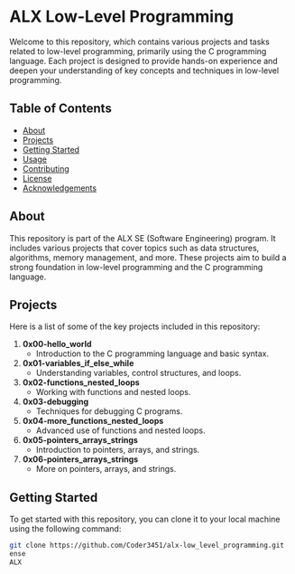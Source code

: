 # ALX Low-Level Programming

Welcome to this repository, which contains various projects and tasks related to low-level programming, primarily using the C programming language. Each project is designed to provide hands-on experience and deepen your understanding of key concepts and techniques in low-level programming.

## Table of Contents

- [About](#about)
- [Projects](#projects)
- [Getting Started](#getting-started)
- [Usage](#usage)
- [Contributing](#contributing)
- [License](#license)
- [Acknowledgements](#acknowledgements)

## About

This repository is part of the ALX SE (Software Engineering) program. It includes various projects that cover topics such as data structures, algorithms, memory management, and more. These projects aim to build a strong foundation in low-level programming and the C programming language.

## Projects

Here is a list of some of the key projects included in this repository:

1. **0x00-hello_world**
   - Introduction to the C programming language and basic syntax.
2. **0x01-variables_if_else_while**
   - Understanding variables, control structures, and loops.
3. **0x02-functions_nested_loops**
   - Working with functions and nested loops.
4. **0x03-debugging**
   - Techniques for debugging C programs.
5. **0x04-more_functions_nested_loops**
   - Advanced use of functions and nested loops.
6. **0x05-pointers_arrays_strings**
   - Introduction to pointers, arrays, and strings.
7. **0x06-pointers_arrays_strings**
   - More on pointers, arrays, and strings.

## Getting Started

To get started with this repository, you can clone it to your local machine using the following command:

```bash
git clone https://github.com/Coder3451/alx-low_level_programming.git
ense
ALX


